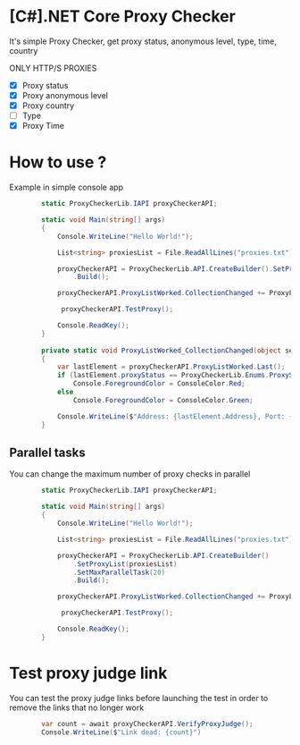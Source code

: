 # [C#].NET Core Proxy Checker

It's simple Proxy Checker, get proxy status, anonymous level, type, time, country

ONLY HTTP/S PROXIES

- [x] Proxy status
- [x] Proxy anonymous level 
- [X] Proxy country
- [ ] Type 
- [X] Proxy Time 

# How to use ?

Example in simple console app

```c#
        static ProxyCheckerLib.IAPI proxyCheckerAPI;

        static void Main(string[] args)
        {
            Console.WriteLine("Hello World!");

            List<string> proxiesList = File.ReadAllLines("proxies.txt").ToList();

            proxyCheckerAPI = ProxyCheckerLib.API.CreateBuilder().SetProxyList(proxiesList)
                .Build();

            proxyCheckerAPI.ProxyListWorked.CollectionChanged += ProxyListWorked_CollectionChanged;

             proxyCheckerAPI.TestProxy();

            Console.ReadKey();
        }
        
        private static void ProxyListWorked_CollectionChanged(object sender, System.Collections.Specialized.NotifyCollectionChangedEventArgs e)
        {
            var lastElement = proxyCheckerAPI.ProxyListWorked.Last();
            if (lastElement.proxyStatus == ProxyCheckerLib.Enums.ProxyStatus.Dead)
                Console.ForegroundColor = ConsoleColor.Red;
            else
                Console.ForegroundColor = ConsoleColor.Green;

            Console.WriteLine($"Address: {lastElement.Address}, Port: {lastElement.Port}, Status: {lastElement.proxyStatus}, Anonymous: {lastElement.proxyAnonymous}, Country: {lastElement.Country}, Time: {lastElement.Time}ms");
        }
```

## Parallel tasks

You can change the maximum number of proxy checks in parallel

```c#
        static ProxyCheckerLib.IAPI proxyCheckerAPI;

        static void Main(string[] args)
        {
            Console.WriteLine("Hello World!");

            List<string> proxiesList = File.ReadAllLines("proxies.txt").ToList();

            proxyCheckerAPI = ProxyCheckerLib.API.CreateBuilder()
                .SetProxyList(proxiesList)
                .SetMaxParallelTask(20)
                .Build();

            proxyCheckerAPI.ProxyListWorked.CollectionChanged += ProxyListWorked_CollectionChanged;

             proxyCheckerAPI.TestProxy();

            Console.ReadKey();
        }
```


# Test proxy judge link

You can test the proxy judge links before launching the test in order to remove the links that no longer work

```c#
        var count = await proxyCheckerAPI.VerifyProxyJudge();
        Console.WriteLine($"Link dead: {count}")
```
